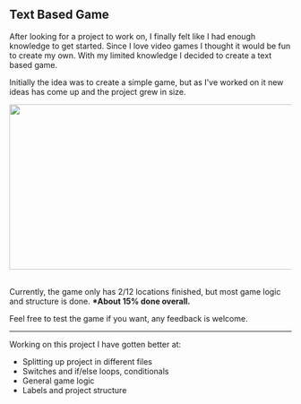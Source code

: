 ﻿## Text Based Game

After looking for a project to work on, I finally felt like I had enough knowledge to get started.
Since I love video games I thought it would be fun to create my own. With my limited knowledge
I decided to create a text based game.

Initially the idea was to create a simple game, but as I've worked on it new ideas has come up and
the project grew in size.

<picture>
<img src="https://www.askpython.com/wp-content/uploads/2021/06/text-based-story-game-2048x1152.png.webp" width="525" height="295"/> 
</picture> &nbsp;

Currently, the game only has 2/12 locations finished, but most game logic and structure is done.
**\*About 15% done overall.**

Feel free to test the game if you want, any feedback is welcome.

---

Working on this project I have gotten better at:

- Splitting up project in different files
- Switches and if/else loops, conditionals
- General game logic
- Labels and project structure